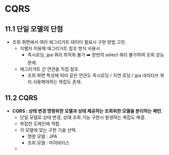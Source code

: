 # CQRS

## 11.1 단일 모델의 단점

* 조회 화면에서 여러 애그리거트 데이터 필요시 구현 방법 고민.
	* 식별자 이용해 애그리거트 참조 방식 사용시
		* 즉시로딩, jpa 쿼리 최적화 불가 ➡️ 한번의 select 쿼리 불가하여 조회 성능 문제.
	* 애그리거트 간 연관을 직접 참조.
		* 조회 화면 특성에 따라 같은 연관도 즉시로딩 / 지연 로딩 / jpa 네이티브 쿼리 사용해야하는 복잡도 존재.

## 11.2 CQRS

* **CQRS : 상태 변경 명령위한 모델과 상태 제공하는 조회위한 모델을 분리하는 패턴.**
	* 단일 모델로 상태 변경, 상태 조회 기능 구현시 발생하는 복잡도 해결.
	* 복잡한 도메인에 적합.
	* 각 모델에 맞는 구현 기술 선택.
		* 명령 모델 : JPA
		* 조회 모델 : 마이바티스
	* 